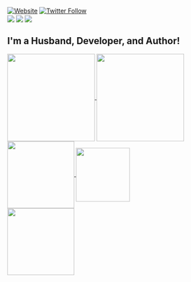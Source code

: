[![Website](https://img.shields.io/website?label=gunnard.org&style=for-the-badge&url=https%3A%2F%2Fgunnard.org)](https://gunnard.org)
[![Twitter Follow](https://img.shields.io/twitter/follow/gunnard?color=1DA1F2&logo=twitter&style=for-the-badge)](https://twitter.com/intent/follow?original_referer=https%3A%2F%2Fgithub.com%2Fgunnard&screen_name=gunnard)
<br />
<img align="center" src="https://badgen.net/badge/php/8.0/grey?icon=php">
<img align="center" src="https://badgen.net/badge/vim/8.1/grey">
<img align="center" src="https://badgen.net/badge/icon/docker/grey?icon=docker&label">

## I'm a Husband, Developer, and Author!
<a href="https://github.com/anuraghazra/github-readme-stats">
  <img align="center" height="200px" src="https://github-readme-stats.vercel.app/api?username=gunnard&count_private=true&show_icons=true&theme=dark" />
</a>
<a href="https://github.com/anuraghazra/github-readme-stats">
  <img align="center" height="200px" src="https://github-readme-stats.vercel.app/api/top-langs/?username=gunnard&layout=compact&theme=dark" />
</a>
<a href="https://github.com/gunnard/dotfiles">
 <img align="center"  height=153px" src="https://github-readme-stats.vercel.app/api/pin/?username=gunnard&repo=dotfiles&theme=dark&show_icons=true" />
                                                                                                                                                  </a>
                                                                                                                                                  <a href="https://github.com/gunnard/wordpress-develop">
  <img align="center"   height="123px" src="https://github-readme-stats.vercel.app/api/pin/?username=gunnard&repo=openipsum&theme=dark&show_icons=true" />
                                                                                                                                                      </a><br />
      <a href="https://github.com/gunnard/dalekipsum">                                                                                                                                              
  <img align="center"  height="153px" src="https://github-readme-stats.vercel.app/api/pin/?username=gunnard&repo=dalekipsum&theme=dark&show_icons=true" />
</a>
